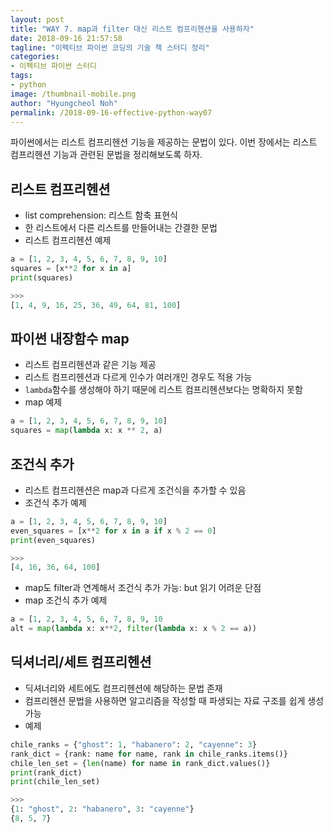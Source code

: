 ```yaml
---
layout: post
title: "WAY 7. map과 filter 대신 리스트 컴프리헨션을 사용하자"
date: 2018-09-16 21:57:58
tagline: "이펙티브 파이썬 코딩의 기술 책 스터디 정리"
categories:
- 이펙티브 파이썬 스터디
tags:
- python
image: /thumbnail-mobile.png
author: "Hyungcheol Noh"
permalink: /2018-09-16-effective-python-way07
---
```


파이썬에서는 리스트 컴프리헨션 기능을 제공하는 문법이 있다. 이번 장에서는 리스트 컴프리헨션 기능과 관련된 문법을 정리해보도록 하자.

## 리스트 컴프리헨션
- list comprehension: 리스트 함축 표현식
- 한 리스트에서 다른 리스트를 만들어내는 간결한 문법
- 리스트 컴프리헨션 예제

```python
a = [1, 2, 3, 4, 5, 6, 7, 8, 9, 10]
squares = [x**2 for x in a]
print(squares)

>>>
[1, 4, 9, 16, 25, 36, 49, 64, 81, 100]
```

## 파이썬 내장함수 map
- 리스트 컴프리헨션과 같은 기능 제공
- 리스트 컴프리헨션과 다르게 인수가 여러개인 경우도 적용 가능
- `lambda`함수를 생성해야 하기 때문에 리스트 컴프리헨션보다는 명확하지 못함
- map 예제

```python
a = [1, 2, 3, 4, 5, 6, 7, 8, 9, 10]
squares = map(lambda x: x ** 2, a)
```

## 조건식 추가
- 리스트 컴프리헨션은 map과 다르게 조건식을 추가할 수 있음
- 조건식 추가 예제

```python
a = [1, 2, 3, 4, 5, 6, 7, 8, 9, 10]
even_squares = [x**2 for x in a if x % 2 == 0]
print(even_squares)

>>>
[4, 16, 36, 64, 100]
```

- map도 filter과 연계해서 조건식 추가 가능: but 읽기 어려운 단점
- map 조건식 추가 예제

```python
a = [1, 2, 3, 4, 5, 6, 7, 8, 9, 10
alt = map(lambda x: x**2, filter(lambda x: x % 2 == a))
```

## 딕셔너리/세트 컴프리헨션
- 딕셔너리와 세트에도 컴프리헨션에 해당하는 문법 존재
- 컴프리헨션 문법을 사용하면 알고리즘을 작성할 때 파생되는 자료 구조를 쉽게 생성 가능
- 예제

```python
chile_ranks = {"ghost": 1, "habanero": 2, "cayenne": 3}
rank_dict = {rank: name for name, rank in chile_ranks.items()}
chile_len_set = {len(name) for name in rank_dict.values()}
print(rank_dict)
print(chile_len_set)

>>>
{1: "ghost", 2: "habanero", 3: "cayenne"}
{8, 5, 7}
```

